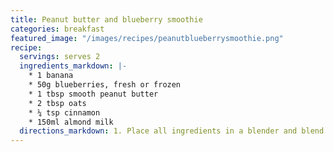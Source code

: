 ```yaml
---
title: Peanut butter and blueberry smoothie
categories: breakfast
featured_image: "/images/recipes/peanutblueberrysmoothie.png"
recipe:
  servings: serves 2
  ingredients_markdown: |-
    * 1 banana
    * 50g blueberries, fresh or frozen
    * 1 tbsp smooth peanut butter
    * 2 tbsp oats
    * ¼ tsp cinnamon
    * 150ml almond milk
  directions_markdown: 1. Place all ingredients in a blender and blend until smooth.
---
```

